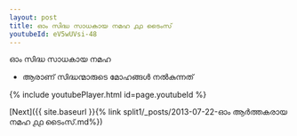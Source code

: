 ```yaml
---
layout: post
title: ഓം സിദ്ധ സാധകായ നമഹ ൧൧ ടൈംസ്
youtubeId: eV5wUVsi-48
---
```

 
 
 ഓം സിദ്ധ സാധകായ നമഹ 
 
 -  ആരാണ് സിദ്ധന്മാരുടെ മോഹങ്ങൾ നൽകുന്നത് 
 
  
 
  
 
 
 
 
 
 


{% include youtubePlayer.html id=page.youtubeId %}
 
[Next]({{ site.baseurl }}{% link  split1/_posts/2013-07-22-ഓം ആർത്തകരായ നമഹ ൧൧ ടൈംസ്.md%})
 
